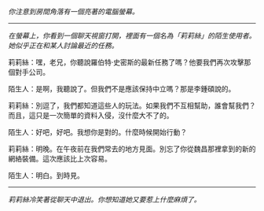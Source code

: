 _你注意到房間角落有一個亮著的電腦螢幕。_

---

_在螢幕上，你看到一個聊天視窗打開，裡面有一個名為「莉莉絲」的陌生使用者。她似乎正在和某人討論最近的任務。_

莉莉絲：嘿，老兄，你聽說羅伯特·史密斯的最新任務了嗎？他要我們再次攻擊那個對手公司。

陌生人：是啊，我聽說了。但我們不是應該保持中立嗎？那是李鍾碩說的。

莉莉絲：別逗了，我們都知道這些人的玩法。如果我們不互相幫助，誰會幫我們？而且，這只是一次簡單的資料入侵，沒什麼大不了的。

陌生人：好吧，好吧。我想你是對的。什麼時候開始行動？

莉莉絲：明晚。在午夜前在我們常去的地方見面。別忘了你從魏昌那裡拿到的新的網絡裝備。這次應該比上次容易。

陌生人：明白。到時見。

---

_莉莉絲冷笑著從聊天中退出。你想知道她又要惹上什麼麻煩了。_
